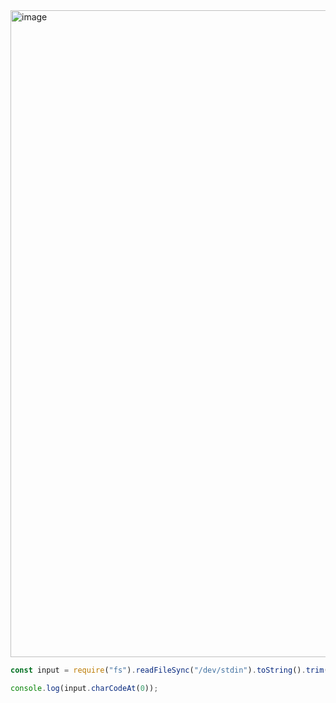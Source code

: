 <img width="1035" alt="image" src="https://github.com/ssc9811/algorithm/assets/39263149/267eb168-3bdf-418a-895c-5f1d20735193">

```javascript
const input = require("fs").readFileSync("/dev/stdin").toString().trim();

console.log(input.charCodeAt(0));
```
